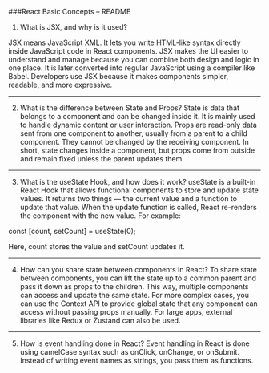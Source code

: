 ###React Basic Concepts – README
1. What is JSX, and why is it used?

JSX means JavaScript XML. It lets you write HTML-like syntax directly inside JavaScript code in React components. JSX makes the UI easier to understand and manage because you can combine both design and logic in one place. It is later converted into regular JavaScript using a compiler like Babel. Developers use JSX because it makes components simpler, readable, and more expressive.


---


2. What is the difference between State and Props?
State is data that belongs to a component and can be changed inside it. It is mainly used to handle dynamic content or user interaction.
Props are read-only data sent from one component to another, usually from a parent to a child component. They cannot be changed by the receiving component.
In short, state changes inside a component, but props come from outside and remain fixed unless the parent updates them.

---


3. What is the useState Hook, and how does it work?
useState is a built-in React Hook that allows functional components to store and update state values. It returns two things — the current value and a function to update that value.
When the update function is called, React re-renders the component with the new value. For example:

const [count, setCount] = useState(0);


Here, count stores the value and setCount updates it.


---


4. How can you share state between components in React?
To share state between components, you can lift the state up to a common parent and pass it down as props to the children. This way, multiple components can access and update the same state.
For more complex cases, you can use the Context API to provide global state that any component can access without passing props manually. For large apps, external libraries like Redux or Zustand can also be used.


---


5. How is event handling done in React?
Event handling in React is done using camelCase syntax such as onClick, onChange, or onSubmit. Instead of writing event names as strings, you pass them as functions.

